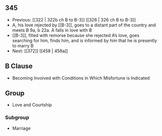 ## 345
- Previous: [[322 | 322b ch B to B-3]] [[326 | 326 ch B to B-3]] 
- A, his love rejected by [[B-3]], goes to a distant part of the country and meets B 9a, b 22a. A falls in love with B
- [[B-3]], filled with remorse because she rejected A’s love, goes searching for him, finds him, and is informed by him that he is presently to marry B
- Next: [[372]] [[458 | 458a]] 

## B Clause
- Becoming Invoived with Conditions in Which Misfortune is Indicated

## Group
- Love and Courtship

### Subgroup
- Marriage


